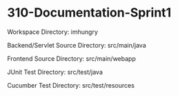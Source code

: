 # 310-Documentation-Sprint1

Workspace Directory: imhungry

Backend/Servlet Source Directory: src/main/java

Frontend Source Directory: src/main/webapp

JUnit Test Directory: src/test/java

Cucumber Test Directory: src/test/resources
